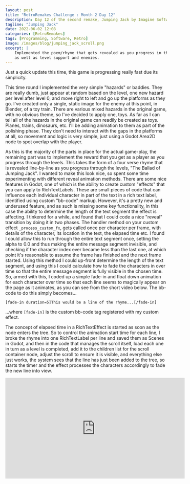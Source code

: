 ```yaml
---
layout: post
title: "RetroRemakes Challenge : Month 2 Day 12"
description: Day 12 of the second remake, Jumping Jack by Imagine Software.
tagline: "Jumping Jack"
date: 2022-06-02 12:08
categories: [RetroRemakes]
tags: [Programming, Software, Retro]
image: /images/blog/jumping_jack_scroll.png
excerpt: |
    Implemented the poem/rhyme that gets revealed as you progress in the game,
    as well as level support and enemies.
---
```


Just a quick update this time, this game is progressing really fast due its
simplicity. 

This time round I implemented the very simple "hazards" or baddies. They are
really dumb, just appear at random based on the level, one new hazard per level
after level 0, and move right to left and go up the platforms as they go. I've
created only a single, static image for the enemy at this point, in Blender, of
a toy train. There are various mixed hazards in the original game, with no
obvious theme, so I've decided to apply one, toys. As far as I can tell all of
the hazards in the original game can readily be created as toys. Planes, trains,
dinosaurs, etc. I'll be adding animation to them as part of the polishing phase.
They don't need to interact with the gaps in the platforms at all, so movement
and logic is very simple, just using a Godot Area2D node to spot overlap with
the player.

As this is the majority of the parts in place for the actual game-play, the 
remaining part was to implement the reward that you get as a player as you 
progress through the levels. This takes the form of a four verse rhyme that is
revealed line-by-line as you progress through the levels, 
"The Ballad of Jumping Jack". I wanted to make this look nice, so spent some
time experimenting with different reveal animation methods. There are some nice
features in Godot, one of which is the ability to create custom "effects" that
you can apply to RichTextLabels. These are small pieces of code that can 
influence each individual character in part of the text in a rich text label,
identified using custom "bb-code" markup. However, it's a pretty new and
underused feature, and as such is missing some key functionality, in this case
the ability to determine the length of the text segment the effect is affecting.
I tinkered for a while, and found that I could code a nice "reveal" transition
by doing it in two phases. The handler method on your custom effect 
`_process_custom_fx`, gets called once per character per frame, with details of
the character, its location in the text, the elapsed time etc. I found I could
allow this to run through the entire text segment once, setting the alpha to 0.0
and thus making the entire message segment invisible, and checking if the 
character index ever became less than the last one, at which point it's 
reasonable to assume the frame has finished and the next frame started. Using 
this method I could up-front determine the length of the text segment, and 
using this I could calculate how to fade the characters in over time so that
the entire message segment is fully visible in the chosen time. So, armed with 
this, I coded up a simple fade-in and float down animation for each character
over time so that each line seems to magically appear on the page as it 
animates, as you can see from the short video below. The bb-code to do this
simply becomes...

```
[fade-in duration=5]This would be a line of the rhyme...[/fade-in]
```


...where `[fade-in]` is the custom bb-code tag registered with my custom effect.

The concept of elapsed time in a RichTextEffect is started as soon as the node
enters the tree. So to control the animation start time for each line, I 
broke the rhyme into one RichTextLabel per line and saved them as Scenes in 
Godot, and then in the code that manages the scroll itself, load each one in 
turn as a level is completed, add it to the children list for the scroll
container node, adjust the scroll to ensure it is visible, and everything else 
just works, the system sees that the line has just been added to the tree, so 
starts the timer and the effect processes the characters accordingly to fade
the new line into view.

<iframe width="560" height="315" src="https://www.youtube.com/embed/yz19z4R8Xdk" title="YouTube video player" frameborder="0" allow="accelerometer; autoplay; clipboard-write; encrypted-media; gyroscope; picture-in-picture" allowfullscreen></iframe>
